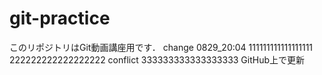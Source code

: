 # git-practice
このリポジトリはGit動画講座用です．
change 0829_20:04
111111111111111111
222222222222222222 conflict
333333333333333333 GitHub上で更新
